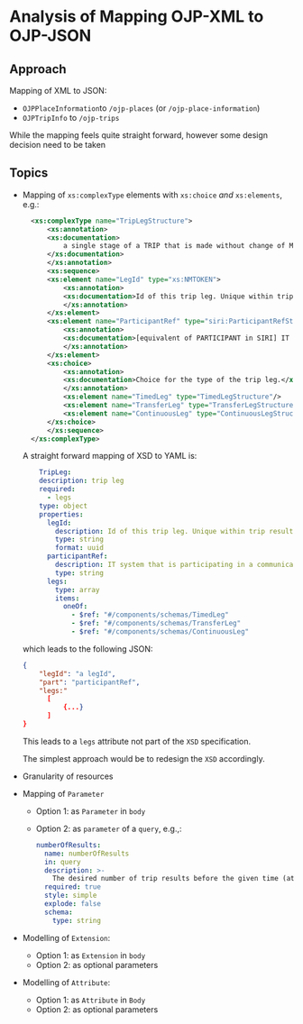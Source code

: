 # Analysis of Mapping OJP-XML to OJP-JSON

## Approach

Mapping of XML to JSON:

- `OJPPlaceInformation`to `/ojp-places` (or `/ojp-place-information`)
- `OJPTripInfo` to `/ojp-trips`

While the mapping feels quite straight forward, however some design
decision need to be taken

## Topics

- Mapping of `xs:complexType` elements with `xs:choice` *and* `xs:elements`, e.g.:

  ```xsd
    <xs:complexType name="TripLegStructure">
        <xs:annotation>
        <xs:documentation>
            a single stage of a TRIP that is made without change of MODE or service (ie: between each interchange)
        </xs:documentation>
        </xs:annotation>
        <xs:sequence>
        <xs:element name="LegId" type="xs:NMTOKEN">
            <xs:annotation>
            <xs:documentation>Id of this trip leg. Unique within trip result.</xs:documentation>
            </xs:annotation>
        </xs:element>
        <xs:element name="ParticipantRef" type="siri:ParticipantRefStructure" minOccurs="0">
            <xs:annotation>
            <xs:documentation>[equivalent of PARTICIPANT in SIRI] IT system that is participating in a communication with other participant(s)</xs:documentation>
            </xs:annotation>
        </xs:element>
        <xs:choice>
            <xs:annotation>
            <xs:documentation>Choice for the type of the trip leg.</xs:documentation>
            </xs:annotation>
            <xs:element name="TimedLeg" type="TimedLegStructure"/>
            <xs:element name="TransferLeg" type="TransferLegStructure"/>
            <xs:element name="ContinuousLeg" type="ContinuousLegStructure"/>
        </xs:choice>
        </xs:sequence>
    </xs:complexType>
  ```

  A straight forward mapping of XSD to YAML is:

  ```yaml
      TripLeg:
      description: trip leg
      required:
        - legs
      type: object
      properties:
        legId:
          description: Id of this trip leg. Unique within trip result.
          type: string
          format: uuid
        participantRef:
          description: IT system that is participating in a communication with other participant(s)
          type: string
        legs:
          type: array
          items:
            oneOf:
              - $ref: "#/components/schemas/TimedLeg"
              - $ref: "#/components/schemas/TransferLeg"
              - $ref: "#/components/schemas/ContinuousLeg"
  ```
  
  which leads to the following JSON:

  ```json
  {
      "legId": "a legId",
      "part": "participantRef",
      "legs:"
        [
            {...}
        ]
  }
  ```

  This leads to a `legs` attribute not part of the `XSD` specification.

  The simplest approach would be to redesign the `XSD` accordingly.

- Granularity of resources

- Mapping of `Parameter`
  
  - Option 1: as `Parameter` in `body`
  - Option 2: as `parameter` of a `query`, e.g.,:

    ```yml
    numberOfResults:
      name: numberOfResults
      in: query
      description: >-
        The desired number of trip results before the given time (at origin or destination).
      required: true
      style: simple
      explode: false
      schema:
        type: string
    ```

- Modelling of `Extension`:
  
  - Option 1: as `Extension` in `body`
  - Option 2: as optional parameters

- Modelling of `Attribute`:
  
  - Option 1: as `Attribute` in `Body`
  - Option 2: as optional parameters
